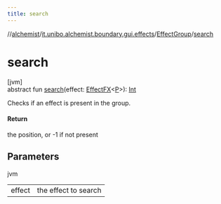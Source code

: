 ```yaml
---
title: search
---
```

//[alchemist](../../../index.html)/[it.unibo.alchemist.boundary.gui.effects](../index.html)/[EffectGroup](index.html)/[search](search.html)



# search



[jvm]\
abstract fun [search](search.html)(effect: [EffectFX](../-effect-f-x/index.html)<[P](../../it.unibo.alchemist.boundary.gui.effects.json/-effect-group-adapter/index.html)>): [Int](https://kotlinlang.org/api/latest/jvm/stdlib/kotlin/-int/index.html)



Checks if an effect is present in the group.



#### Return



the position, or -1 if not present



## Parameters


jvm

| | |
|---|---|
| effect | the effect to search |





